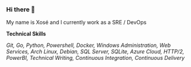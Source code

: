 ### Hi there 👋

My name is Xosé and I currently work as a SRE / DevOps

__Technical Skills__

_Git, Go, Python, Powershell, Docker, Windows Administration, Web Services, Arch Linux, Debian, SQL Server, SQLite, Azure Cloud, HTTP/2, PowerBI, Technical Writing, Continuous Integration, Continuous Delivery_

<!--
**keyserxose/keyserxose** is a ✨ _special_ ✨ repository because its `README.md` (this file) appears on your GitHub profile.

Here are some ideas to get you started:

- 🔭 I’m currently working on ...
- 🌱 I’m currently learning ...
- 👯 I’m looking to collaborate on ...
- 🤔 I’m looking for help with ...
- 💬 Ask me about ...
- 📫 How to reach me: ...
- 😄 Pronouns: ...
- ⚡ Fun fact: ...
-->
